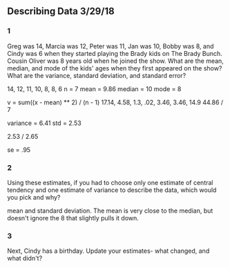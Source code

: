 ## Describing Data 3/29/18

### 1
Greg was 14, Marcia was 12, Peter was 11, Jan was 10, Bobby was 8, and Cindy was 6 when they started playing the Brady kids on The Brady Bunch. Cousin Oliver was 8 years old when he joined the show. What are the mean, median, and mode of the kids' ages when they first appeared on the show? What are the variance, standard deviation, and standard error?

14, 12, 11, 10, 8, 8, 6 
n = 7
 mean = 9.86
 median = 10
 mode = 8
 
 v = sum((x - mean) ** 2) / (n - 1)
 17.14, 4.58, 1.3, .02, 3.46, 3.46, 14.9
 44.86 / 7 
 
 variance = 6.41
 std = 2.53
 
 2.53 / 2.65
 
 se = .95
 
### 2
Using these estimates, if you had to choose only one estimate of central tendency and one estimate of variance to describe the data, which would you pick and why?
 
 mean and standard deviation. The mean is very close to the median, but doesn't ignore the 8 that slightly pulls it down.
 
 ### 3
 Next, Cindy has a birthday. Update your estimates- what changed, and what didn't?
